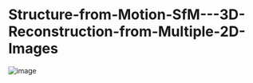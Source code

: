 # Structure-from-Motion-SfM---3D-Reconstruction-from-Multiple-2D-Images
![image](https://github.com/user-attachments/assets/4a418494-cebc-4456-ba55-c9164022a59c)
